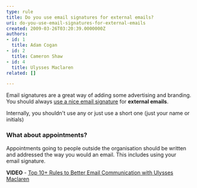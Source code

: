 ```yaml
---
type: rule
title: Do you use email signatures for external emails?
uri: do-you-use-email-signatures-for-external-emails
created: 2009-03-26T03:20:39.0000000Z
authors:
- id: 1
  title: Adam Cogan
- id: 2
  title: Cameron Shaw
- id: 4
  title: Ulysses Maclaren
related: []

---
```




<span class='intro'> ​Email signatures are a great way of adding some advertising and branding. You should always <a href="/_layouts/15/FIXUPREDIRECT.ASPX?WebId=3dfc0e07-e23a-4cbb-aac2-e778b71166a2&amp;TermSetId=07da3ddf-0924-4cd2-a6d4-a4809ae20160&amp;TermId=73dea04c-b017-4c65-816e-aef8c84497be">use a nice email signature</a> for <b>external emails</b>.<div>Internally, you shouldn't use any or just use a short one (just&#160;your​ name or initials)<br></div> </span>

<h3 class="ssw15-rteElement-H3">What about appointments?​</h3><p class="ssw15-rteElement-P">Appointments going to people outside the organisation should be written and addressed the way you would an email. This includes using your email&#160;signature.</p><strong>VIDEO</strong>&#160;-&#160;<a href="https&#58;//www.youtube.com/watch?v=LAqRokqq4jI">Top 10+&#160;Rules to Better Email Communication with Ulysses Maclaren</a>​<br>


